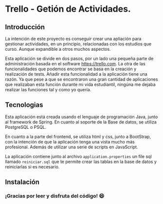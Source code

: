 # Trello - Getión de Actividades.
## Introducción
La intención de este proyecto es conseguir crear una apliación para gestionar actividades, en un principio, relacionadas con los estudios que curso. Aunque expandible a otros muchos aspectos.

Esta aplicación se divide en dos pasos, por un lado una pequeña parte de administración basada en el software https://trello.com. La otra de las funcionalidades que podemos encontrar se basa en la creación y realización de tests. Añadir esta funcionalidad a la aplicación tiene una razón. Ya que pese a que se encontraron una gran cantidad de aplicaciones que realizaban esta función durante mi vida estudiantil, ningúna me dejaba realizar las funciones tal y como yo quería.

## Tecnologias
Esta aplicación está creada usando el lenguaje de programación Java, junto al framework de Spring. En cuanto al soporte de la Base de datos, se utiliza PostgreSQL o PSQL.  

En cuanto a la parte del frontend, se utiliza html y css, junto a BootStrap, con la intención de que la aplicación tenga una vista mucho más profesional. Además de utilizar una serie de scripts en JavaScript.

La aplicación contiene junto al archivo ``application.properties`` un file sql llamado `reiniciar.sql` que te permite crear las tablas en la base de datos y reiniciarlas si es necesario.

## Instalación
### ¡Gracias por leer y disfruta del código! 😄